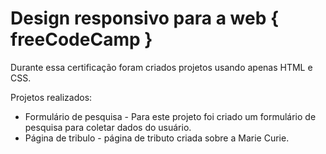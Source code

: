 # Design responsivo para a web { freeCodeCamp }
 
Durante essa certificação foram criados projetos usando apenas HTML e CSS.

Projetos realizados:
- Formulário de pesquisa - Para este projeto foi criado um formulário de pesquisa para coletar dados do usuário.
- Página de tribulo - página de tributo criada sobre a Marie Curie.
